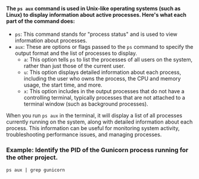 #### The `ps aux` command is used in Unix-like operating systems (such as Linux) to display information about active processes. Here's what each part of the command does:

- `ps`: This command stands for "process status" and is used to view information about processes.
- `aux`: These are options or flags passed to the `ps` command to specify the output format and the list of processes to display.
  - `a`: This option tells `ps` to list the processes of all users on the system, rather than just those of the current user.
  - `u`: This option displays detailed information about each process, including the user who owns the process, the CPU and memory usage, the start time, and more.
  - `x`: This option includes in the output processes that do not have a controlling terminal, typically processes that are not attached to a terminal window (such as background processes).

When you run `ps aux` in the terminal, it will display a list of all processes currently running on the system, along with detailed information about each process. This information can be useful for monitoring system activity, troubleshooting performance issues, and managing processes.


### Example: Identify the PID of the Gunicorn process running for the other project.
```
ps aux | grep gunicorn
```
